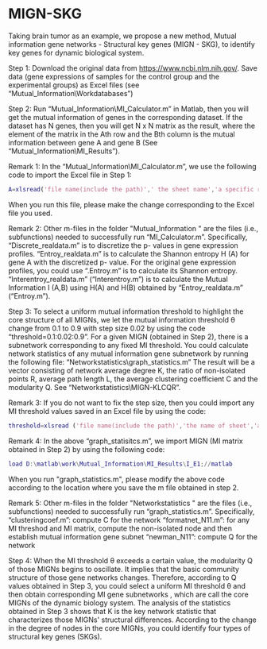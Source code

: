 # MIGN-SKG

Taking brain tumor as an example, we propose a new method, Mutual information gene networks - Structural key genes (MIGN - SKG), to identify key genes for dynamic biological system. 

Step 1: Download the original data from https://www.ncbi.nlm.nih.gov/. Save data (gene expressions of samples for the control group and the experimental groups) as Excel files (see “Mutual_Information\Workdatabases”)

Step 2: Run “Mutual_lnformation\MI_Calculator.m” in Matlab, then you will get the mutual information of genes in the corresponding dataset. If the dataset has N genes, then you will get N x N matrix as the result, where the element of the matrix in the Ath row and the Bth column is the mutual information between gene A and gene B (See “Mutual_Information\MI_Results”). 

Remark 1: In the “Mutual_lnformation\MI_Calculator.m”, we use the following code to import the Excel file in Step 1:
```matlab
A=xlsread('file name(include the path)',' the sheet name','a specific rectangular region (range) in Excel to save the p-values of all genes ');//matlab
```
When you run this file, please make the change corresponding to the Excel file you used.

Remark 2: Other m-files in the folder "Mutual_lnformation "  are the files (i.e., subfunctions) needed to successfully run “MI_Calculator.m”. Specifically, 
	“Discrete_realdata.m” is to discretize the p- values in gene expression profiles. 
	“Entroy_realdata.m” is to calculate the Shannon entropy H (A) for gene A with the discretized p- value. For the original gene expression profiles, you could use “.Entroy.m” is to calculate its Shannon entropy.
	“Interentroy_realdata.m” (“Interentroy.m”) is to calculate the Mutual Information I (A,B) using H(A) and H(B) obtained by “Entroy_realdata.m” (“Entroy.m”). 

Step 3: To select a uniform mutual information threshold to highlight the core structure of all MIGNs, we let the mutual information threshold θ change from 0.1 to 0.9 with step size 0.02 by using the code “threshold=0.1:0.02:0.9”. For a given MIGN (obtained in Step 2), there is a subnetwork corresponding to any fixed MI threshold. You could calculate network statistics of any mutual information gene subnetwork by running the following file: 
“Networkstatistics\graph_statistics.m”
The result will be a vector consisting of network average degree K, the ratio of non-isolated points R, average path length L, the average clustering coefficient C and the modularity Q. See “Networkstatistics\MIGN-KLCQR”.

Remark 3: If you do not want to fix the step size, then you could import any MI threshold values saved in an Excel file by using the code:

```matlab
threshold=xlsread ('file name(include the path)','the name of sheet','a specific rectangular region (range) in Excel to save MI thresholds');//matlab
```
Remark 4: In the above “graph_statisitcs.m”, we import MIGN (MI matrix obtained in Step 2) by using the following code:
```matlab
load D:\matlab\work\Mutual_Information\MI_Results\I_E1;//matlab
```
When you run "graph_statistics.m", please modify the above code according to the location where you save the m file obtained in step 2.

Remark 5: Other m-files in the folder "Networkstatistics "  are the files (i.e., subfunctions) needed to successfully run “graph_statistics.m”. Specifically, 
	 “clusteringcoef.m”: compute C for the network
	“formatnet_N11.m”: for any MI threshod and MI matrix, compute the non-isolated node and then establish mutual information gene subnet
	“newman_N11”: compute Q for the network

Step 4: When the MI threshold θ exceeds a certain value, the modularity Q of those MIGNs begins to oscillate. It implies that the basic community structure of those gene networks changes. Therefore, according to Q values obtained in Step 3, you could select a uniform MI threshold θ and then obtain corresponding MI gene subnetworks , which are call the core MIGNs of the dynamic biology system. 
The analysis of the statistics obtained in Step 3 shows that K is the key network statistic that characterizes those MIGNs' structural differences. According to the change in the degree of nodes in the core MIGNs, you could identify four types of structural key genes (SKGs).
